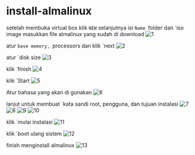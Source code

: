 # install-almalinux
setelah membuka virtual box klik `NEW` selanjutnya isi `Name `folder dan `iso image masukkan file almalinux yang sudah di download
![1](almalinux1.png)

atur `base memory, `processors dan klik `next
![2](almalinux2.png)

atur `disk size
![3](almalinux3.png)

klik `finish
![4](almalinix4.png)

klik `Start
![5](almalinux5.png)

Atur bahasa yang akan di gunakan
![6](almalinux6.png)

lanjut untuk membuat `kata sandi root, pengguna, dan tujuan instalasi
![7](almalinux7.png)
![8](almalinux8.png)
![9](almalinux9.png)
![10](almalinux10.png)

klik `mulai instalasi
![11](almalinux11.png)

klik `boot ulang sistem
![12](almalinux12.png)

finish menginstall almalinux
![13](almalinux13.png)












